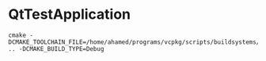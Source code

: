 # QtTestApplication

```
cmake -DCMAKE_TOOLCHAIN_FILE=/home/ahamed/programs/vcpkg/scripts/buildsystems/vcpkg.cmake .. -DCMAKE_BUILD_TYPE=Debug
```